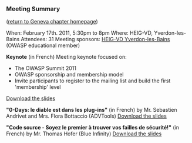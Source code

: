 ### Meeting Summary

([return to Geneva chapter
homepage](http://www.owasp.org/index.php/Geneva))

When: February 17th. 2011, 5:30pm to 8pm
Where: HEIG-VD, Yverdon-les-Bains
Attendees: 31
Meeting sponsors: [HEIG-VD Yverdon-les-Bains](http://www.heig-vd.ch)
(OWASP educational member)

**Keynote** (in French)
Meeting keynote focused on:

  - The OWASP Summit 2011
  - OWASP sponsorship and membership model
  - Invite participants to register to the mailing list and build the
    first 'membership' level

[Download the
slides](http://www.owasp.org/index.php/File:OWASP-Geneva-201102-keynote.pptx)

**"0-Days: le diable est dans les plug-ins"** (in French)
by Mr. Sebastien Andrivet and Mrs. Flora Bottaccio (ADVTools)
[Download the
slides](http://www.owasp.org/index.php/File:OWASP-Geneva-201102-0days.pptx)

**"Code source - Soyez le premier à trouver vos failles de sécurité\!"**
(in French)
by Mr. Thomas Hofer (Blue Infinity)
[Download the
slides](http://www.owasp.org/index.php/File:OWASP-Geneva-201102-TrouvezVosBugsLePremier.pptx)